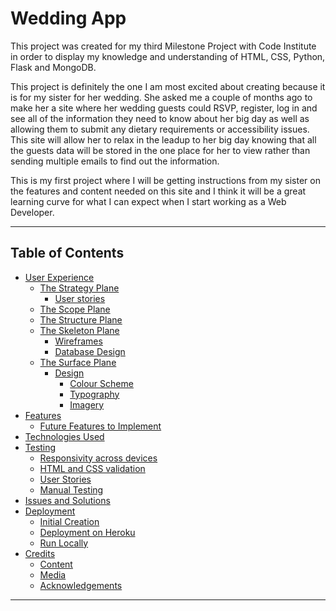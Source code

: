 # Wedding App

This project was created for my third Milestone Project with Code Institute in order to display my knowledge and understanding 
of HTML, CSS, Python, Flask and MongoDB.

This project is definitely the one I am most excited about creating because it is for my sister for her wedding. She asked me a couple 
of months ago to make her a site where her wedding guests could RSVP, register, log in and see all of the information they need to know 
about her big day as well as allowing them to submit any dietary requirements or accessibility issues. This site will allow her to relax 
in the leadup to her big day knowing that all the guests data will be stored in the one place for her to view rather than sending multiple 
emails to find out the information.

This is my first project where I will be getting instructions from my sister on the features and content needed on this site and I think it 
will be a great learning curve for what I can expect when I start working as a Web Developer.

---

## Table of Contents
* [User Experience](#User-Experience)
    * [The Strategy Plane](#The-Strategy-Plane)
        * [User stories](#User-Stories)
    * [The Scope Plane](#The-Scope-Plane)
    * [The Structure Plane](#The-Structure-Plane)
    * [The Skeleton Plane](#The-Skeleton-Plane)
        * [Wireframes](#Wireframes)
        * [Database Design](#Database-Design)
    * [The Surface Plane](#The-Surface-Plane)
        * [Design](#Design)
            * [Colour Scheme](#Colour-Scheme)
            * [Typography](#Typography)
            * [Imagery](#Imagery)
* [Features](#Features)
    - [Future Features to Implement](#future-features-to-implement)
* [Technologies Used](#Technologies-Used)
* [Testing](#testing)
    - [Responsivity across devices](#responsivity-across-devices)
    - [HTML and CSS validation](#html-and-css-validation)
    - [User Stories](#user-stories)
    - [Manual Testing](#manual-testing)
 * [Issues and Solutions](#issues-and-solutions)   
* [Deployment](#deployment)
    * [Initial Creation](#initial-creation)
    * [Deployment on Heroku](#deployment-on-heroku)
    * [Run Locally](#Run-Locally)
* [Credits](#credits)
    * [Content](#content)
    * [Media](#media)
    * [Acknowledgements](#acknowledgements)

--- 